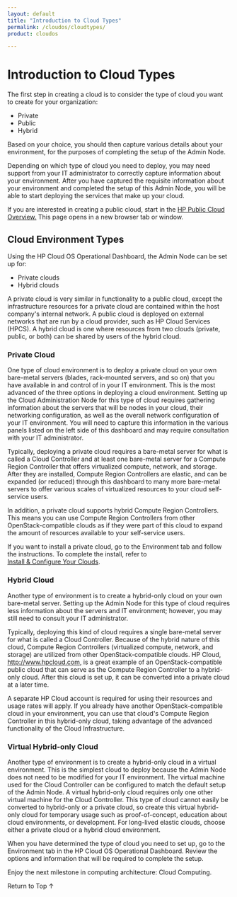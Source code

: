 ```yaml
---
layout: default
title: "Introduction to Cloud Types"
permalink: /cloudos/cloudtypes/
product: cloudos

---
```


<a name="_top"> </a>

<script>

function PageRefresh {
onLoad="window.refresh"
}

PageRefresh();

</script>


# Introduction to Cloud Types

The first step in creating a cloud is to consider the type of cloud you want to create for your organization:

* Private
* Public
* Hybrid 

Based on your choice, you should then capture various details about your environment, for the purposes of completing the setup of the 
Admin Node. 

Depending on which type of cloud you need to deploy, you may need support from your IT administrator to correctly capture information 
about your environment. After you have captured the requisite information about your environment and completed the setup of this 
Admin Node, you will be able to start deploying the services that make up your cloud.  

If you are interested in creating a public cloud, start in the 
<a href="http://docs.hpcloud.com" target="hpcs"> HP Public Cloud Overview.</a>  This page opens in a new browser tab or window.

## Cloud Environment Types

Using the HP Cloud OS Operational Dashboard, the Admin Node can be set up for:

* Private clouds
* Hybrid clouds

A private cloud is very similar in functionality to a public cloud, except the infrastructure resources for a private cloud are contained within the host company's internal network. A public cloud is deployed on external networks that are run by a cloud provider, 
such as HP Cloud Services (HPCS).  A hybrid cloud is one where resources from two clouds (private, public, or both) can be shared by users of the hybrid cloud. 

### Private Cloud

One type of cloud environment is to deploy a private cloud on your own bare-metal servers (blades, rack-mounted servers, and so on) that you 
have available in and control of in your IT environment. This is the most advanced of the three options in deploying a cloud environment. 
Setting up the Cloud Administration Node for this type of cloud requires gathering information about the servers that will be nodes in 
your cloud, their networking configuration, as well as the overall network configuration of your IT environment. You will need to capture 
this information in the various panels listed on the left side of this dashboard and may require consultation with your IT administrator.
 
Typically, deploying a private cloud requires a bare-metal server for what is called a Cloud Controller and at least one bare-metal 
server for a Compute Region Controller that offers virtualized compute, network, and storage. After they are installed, Compute Region 
Controllers are elastic, and can be expanded (or reduced) through this dashboard to many more bare-metal servers to offer various 
scales of virtualized resources to your cloud self-service users. 

In addition, a private cloud supports hybrid Compute Region Controllers. This means you can use Compute Region Controllers from other 
OpenStack-compatible clouds as if they were part of this cloud to expand the amount of resources available to your self-service users. 

If you want to install a private cloud, go to the Environment tab and follow the instructions. To complete the install, refer to  
[Install &amp; Configure Your Clouds](/cloudos/install/).

### Hybrid Cloud

Another type of environment is to create a hybrid-only cloud on your own bare-metal server. Setting up the Admin Node 
for this type of cloud requires less information about the servers and IT environment; however, you may still need to consult 
your IT administrator.

Typically, deploying this kind of cloud requires a single bare-metal server for what is called a Cloud Controller. Because of the 
hybrid nature of this cloud, Compute Region Controllers (virtualized compute, network, and storage) are utilized from other 
OpenStack-compatible clouds. HP Cloud, http://www.hpcloud.com, is a great example of an OpenStack-compatible public cloud that 
can serve as the Compute Region Controller to a hybrid-only cloud. After this cloud is set up, it can be converted into a private 
cloud at a later time. 

A separate HP Cloud account is required for using their resources and usage rates will apply. If you already have another 
OpenStack-compatible cloud in your environment, you can use that cloud's Compute Region Controller in this hybrid-only 
cloud, taking advantage of the advanced functionality of the Cloud Infrastructure.

### Virtual Hybrid-only Cloud

Another type of environment is to create a hybrid-only cloud in a virtual environment. This is the simplest cloud to deploy 
because the Admin Node does not need to be modified for your IT environment. The virtual machine used for the Cloud Controller 
can be configured to match the default setup of the Admin Node. A virtual hybrid-only cloud requires only one other virtual 
machine for the Cloud Controller. This type of cloud cannot easily be converted to hybrid-only or a private cloud, so 
create this virtual hybrid-only cloud for temporary usage such as proof-of-concept, education about cloud environments, 
or development. For long-lived elastic clouds, choose either a private cloud or a hybrid cloud environment.

When you have determined the type of cloud you need to set up, go to the Environment tab in the HP Cloud OS Operational Dashboard. 
Review the options and information that will be required to complete the setup.

Enjoy the next milestone in computing architecture: Cloud Computing.

<a href="#_top" style="padding:14px 0px 14px 0px; text-decoration: none;"> Return to Top &#8593; </a>

